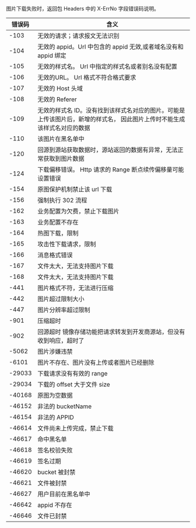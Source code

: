 图片下载失败时，返回包 Headers 中的 X-ErrNo 字段错误码说明。

| 错误码    | 含义                                       |
| ------ | ---------------------------------------- |
| -103   | 无效的请求；请求报文无法识别                           |
| -104   | 无效的 appid。Url 中包含的 appid 无效,或者域名没有和 appid 绑定   |
| -105   | 无效的样式名。 Url 中指定的样式名或者别名没有配置               |
| -106   | 无效的URL。 Url 格式不符合格式要求                     |
| -107   | 无效的 Host 头域                                |
| -108   | 无效的 Referer                               |
| -109   | 无效的样式名 ID。没有找到该样式名对应的图片。可能是上传该图片后，新增的样式名， 因此图片上传时不能生成该样式名对应的数据 |
| -110   | 该图片在黑名单中                                 |
| -120   | 回源到源站获取数据时，源站返回的数据有异常，无法正常获取到图片数据        |
| -124   | 下载偏移错误。 Http 请求的 Range 断点续传偏移量可能设置错误       |
| -154   | 原图保护机制禁止该 url 下载                           |
| -156   | 强制执行 302 流程                                |
| -162   | 业务配置为欠费，禁止下载图片                           |
| -163   | 业务配置不存在                                  |
| -164   | 热图下载，限制                                  |
| -165   | 攻击性下载请求，限制                               |
| -166   | 消息格式错误                                   |
| -167   | 文件太大，无法支持图片下载                            |
| -168   | 文件太大，无法支持图片下载                            |
| -441   | 图片格式不符，无法进行压缩                            |
| -442   | 图片超过限制大小                                 |
| -447   | 图片分辨率超过限制                                |
| -901   | 压缩超时                                     |
| -902   | 回源超时 镜像存储功能把请求转发到开发商源站，但没有收到响应，超时了       |
| -5062  | 图片涉嫌违禁                                   |
| -6101  | 图片不存在、图片没有上传或者图片已经删除                     |
| -29033 | 下载请求没有有效的 range                           |
| -29034 | 下载的 offset 大于文件 size                        |
| -40168 | 原图为空数据                                   |
| -46152 | 非法的 bucketName                            |
| -46154 | 非法的 APPID                                 |
| -46614 | 文件尚未上传完成，禁止下载                            |
| -46617 | 命中黑名单                                    |
| -46618 | 签名校验失败                                   |
| -46619 | 签名过期                                     |
| -46620 | bucket 被封禁                                |
| -46621 | 文件被封禁                                    |
| -46627 | 用户目前在黑名单中                                |
| -46642 | appid 不存在                                 |
| -46646 | 文件已封禁                                    |
